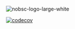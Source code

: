 ![nobsc-logo-large-white](https://user-images.githubusercontent.com/19824877/39939802-090658c8-551d-11e8-9f0c-55872add67b2.png)

[![codecov](https://codecov.io/gh/tjalferes/nobullshitcooking-ui/branch/master/graph/badge.svg)](https://codecov.io/gh/tjalferes/nobullshitcooking-ui)
